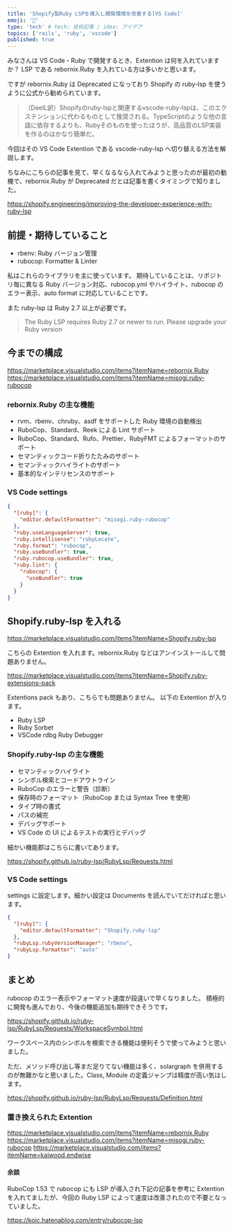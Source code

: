 ```yaml
---
title: 'Shopify製Ruby LSPを導入し開発環境を改善する[VS Code]'
emoji: '💎'
type: 'tech' # tech: 技術記事 / idea: アイデア
topics: ['rails', 'ruby', 'vscode']
published: true
---
```


みなさんは VS Code・Ruby で開発するとき、Extention は何を入れていますか？
LSP である rebornix.Ruby を入れている方は多いかと思います。

ですが rebornix.Ruby は Deprecated になっており Shopify の ruby-lsp を使うように公式から勧められています。

> （DeelL訳）Shopifyのruby-lspと関連するvscode-ruby-lspは、このエクステンションに代わるものとして推奨される。TypeScriptのような他の言語に依存するよりも、Rubyそのものを使ったほうが、高品質のLSP実装を作るのはかなり簡単だ。

今回はその VS Code Extention である vscode-ruby-lsp へ切り替える方法を解説します。

ちなみにこちらの記事を見て、早くなるなら入れてみようと思ったのが最初の動機で、rebornix.Ruby が Deprecated だとは記事を書くタイミングで知りました。

https://shopify.engineering/improving-the-developer-experience-with-ruby-lsp

## 前提・期待していること

- rbenv: Ruby バージョン管理
- rubocop: Formatter & Linter

私はこれらのライブラリを主に使っています。
期待していることは、リポジトリ毎に異なる Ruby バージョン対応、rubocop.yml やハイライト、rubocop のエラー表示、auto format に対応していることです。

また ruby-lsp は Ruby 2.7 以上が必要です。

> The Ruby LSP requires Ruby 2.7 or newer to run. Please upgrade your Ruby version

## 今までの構成

https://marketplace.visualstudio.com/items?itemName=rebornix.Ruby
https://marketplace.visualstudio.com/items?itemName=misogi.ruby-rubocop

### rebornix.Ruby の主な機能

- rvm、rbenv、chruby、asdf をサポートした Ruby 環境の自動検出
- RuboCop、Standard、Reek による Lint サポート
- RuboCop、Standard、Rufo、Prettier、RubyFMT によるフォーマットのサポート
- セマンティックコード折りたたみのサポート
- セマンティックハイライトのサポート
- 基本的なインテリセンスのサポート

### VS Code settings

```json
{
  "[ruby]": {
    "editor.defaultFormatter": "misogi.ruby-rubocop"
  },
  "ruby.useLanguageServer": true,
  "ruby.intellisense": "rubyLocate",
  "ruby.format": "rubocop",
  "ruby.useBundler": true,
  "ruby.rubocop.useBundler": true,
  "ruby.lint": {
    "rubocop": {
      "useBundler": true
    }
  }
}
```

## Shopify.ruby-lsp を入れる

https://marketplace.visualstudio.com/items?itemName=Shopify.ruby-lsp

こちらの Extention を入れます。rebornix.Ruby などはアンインストールして問題ありません。

https://marketplace.visualstudio.com/items?itemName=Shopify.ruby-extensions-pack

Extentions pack もあり、こちらでも問題ありません。
以下の Extention が入ります。

- Ruby LSP
- Ruby Sorbet
- VSCode rdbg Ruby Debugger

### Shopify.ruby-lsp の主な機能

- セマンティックハイライト
- シンボル検索とコードアウトライン
- RuboCop のエラーと警告（診断）
- 保存時のフォーマット（RuboCop または Syntax Tree を使用）
- タイプ時の書式
- パスの補完
- デバッグサポート
- VS Code の UI によるテストの実行とデバッグ

細かい機能郡はこちらに書いてあります。

https://shopify.github.io/ruby-lsp/RubyLsp/Requests.html

### VS Code settings

settings に設定します。細かい設定は Documents を読んでいてだければと思います。

```json
{
  "[ruby]": {
    "editor.defaultFormatter": "Shopify.ruby-lsp"
  },
  "rubyLsp.rubyVersionManager": "rbenv",
  "rubyLsp.formatter": "auto"
}
```

## まとめ

rubocop のエラー表示やフォーマット速度が段違いで早くなりました。
積極的に開発も進んでおり、今後の機能追加も期待できそうです。

https://shopify.github.io/ruby-lsp/RubyLsp/Requests/WorkspaceSymbol.html

ワークスペース内のシンボルを検索できる機能は便利そうで使ってみようと思いました。

ただ、メソッド呼び出し等まだ足りてない機能は多く、solargraph を併用するのが無難かなと思いました。Class, Module の定義ジャンプは精度が高い気はします。

https://shopify.github.io/ruby-lsp/RubyLsp/Requests/Definition.html

### 置き換えられた Extention

https://marketplace.visualstudio.com/items?itemName=rebornix.Ruby
https://marketplace.visualstudio.com/items?itemName=misogi.ruby-rubocop
https://marketplace.visualstudio.com/items?itemName=kaiwood.endwise

#### 余談

RuboCop 1.53 で rubocop にも LSP が導入され下記の記事を参考に Extention を入れてましたが、今回の Ruby LSP によって速度は改善されたので不要となっていました。

https://koic.hatenablog.com/entry/rubocop-lsp
